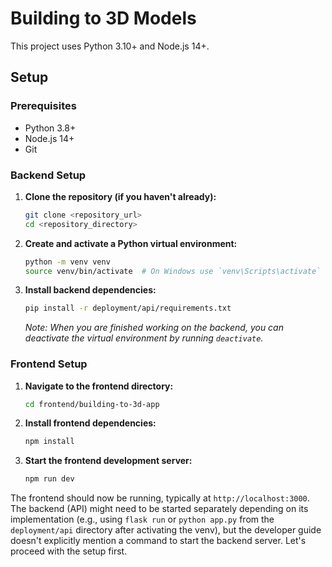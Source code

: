 # Building to 3D Models

This project uses Python 3.10+ and Node.js 14+.

## Setup

### Prerequisites

*   Python 3.8+
*   Node.js 14+
*   Git

### Backend Setup

1.  **Clone the repository (if you haven't already):**
    ```bash
    git clone <repository_url>
    cd <repository_directory>
    ```

2.  **Create and activate a Python virtual environment:**
    ```bash
    python -m venv venv
    source venv/bin/activate  # On Windows use `venv\Scripts\activate`
    ```

3.  **Install backend dependencies:**
    ```bash
    pip install -r deployment/api/requirements.txt
    ```
    *Note: When you are finished working on the backend, you can deactivate the virtual environment by running `deactivate`.*

### Frontend Setup

1.  **Navigate to the frontend directory:**
    ```bash
    cd frontend/building-to-3d-app
    ```

2.  **Install frontend dependencies:**
    ```bash
    npm install
    ```

3.  **Start the frontend development server:**
    ```bash
    npm run dev
    ```

The frontend should now be running, typically at `http://localhost:3000`. The backend (API) might need to be started separately depending on its implementation (e.g., using `flask run` or `python app.py` from the `deployment/api` directory after activating the venv), but the developer guide doesn't explicitly mention a command to start the backend server. Let's proceed with the setup first.
